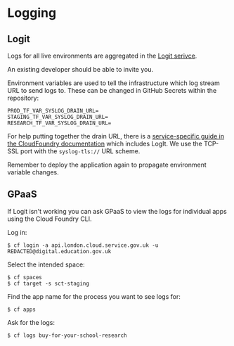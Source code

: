 # Logging

## Logit

Logs for all live environments are aggregated in the [Logit serivce](https://dashboard.logit.io).

An existing developer should be able to invite you.

Environment variables are used to tell the infrastructure which log stream URL to send logs to. These can be changed in GitHub Secrets within the repository:

```
PROD_TF_VAR_SYSLOG_DRAIN_URL=
STAGING_TF_VAR_SYSLOG_DRAIN_URL=
RESEARCH_TF_VAR_SYSLOG_DRAIN_URL=
```

For help putting together the drain URL, there is a [service-specific guide in
the CloudFoundry
documentation](https://docs.cloudfoundry.org/devguide/services/log-management-thirdparty-svc.html)
which includes LogIt. We use the TCP-SSL port with the `syslog-tls://` URL
scheme.

Remember to deploy the application again to propagate environment variable changes.

## GPaaS

If Logit isn't working you can ask GPaaS to view the logs for individual apps using the Cloud Foundry CLI.

Log in:

```
$ cf login -a api.london.cloud.service.gov.uk -u REDACTED@digital.education.gov.uk
```

Select the intended space:

```
$ cf spaces
$ cf target -s sct-staging
```

Find the app name for the process you want to see logs for:

```
$ cf apps
```

Ask for the logs:

```
$ cf logs buy-for-your-school-research
```
